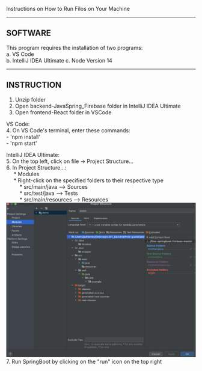 Instructions on How to Run Filos on Your Machine 


--------
SOFTWARE
--------
This program requires the installation of two programs: \
    a. VS Code \
    b. IntelliJ IDEA Ultimate 
    c. Node Version 14 


-----------
INSTRUCTION
-----------
1. Unzip folder
2. Open backend-JavaSpring_Firebase folder in IntelliJ IDEA Ultimate
3. Open frontend-React folder in VSCode
    
VS Code: \
4. On VS Code's terminal, enter these commands: \
    - 'npm install' \
    - 'npm start' 

IntelliJ IDEA Ultimate: \
5. On the top left, click on file -> Project Structure...\
6. In Project Structure...: <br />
&nbsp;&nbsp;&nbsp;&nbsp; * Modules <br />
&nbsp;&nbsp;&nbsp;&nbsp; * Right-click on the specified folders to their respective type <br />
&nbsp;&nbsp;&nbsp;&nbsp;&nbsp;&nbsp;&nbsp;&nbsp; * src/main/java      -->  Sources <br />
&nbsp;&nbsp;&nbsp;&nbsp;&nbsp;&nbsp;&nbsp;&nbsp; * src/test/java      -->  Tests <br />
&nbsp;&nbsp;&nbsp;&nbsp;&nbsp;&nbsp;&nbsp;&nbsp; * src/main/resources -->  Resources <br />
        ![Screenshot](Instructions.png) <br />
7. Run SpringBoot by clicking on the "run" icon on the top right 
